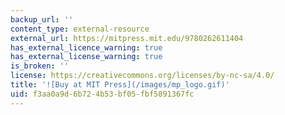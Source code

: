 ```yaml
---
backup_url: ''
content_type: external-resource
external_url: https://mitpress.mit.edu/9780262611404
has_external_licence_warning: true
has_external_license_warning: true
is_broken: ''
license: https://creativecommons.org/licenses/by-nc-sa/4.0/
title: '![Buy at MIT Press](/images/mp_logo.gif)'
uid: f3aa0a9d-6b72-4b53-bf05-fbf5891367fc
---
```

